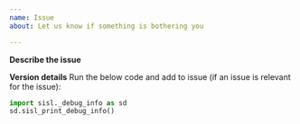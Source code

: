 ```yaml
---
name: Issue
about: Let us know if something is bothering you

---
```


**Describe the issue**

**Version details**
Run the below code and add to issue (if an issue is relevant for the issue):
```python
import sisl._debug_info as sd
sd.sisl_print_debug_info()
```
